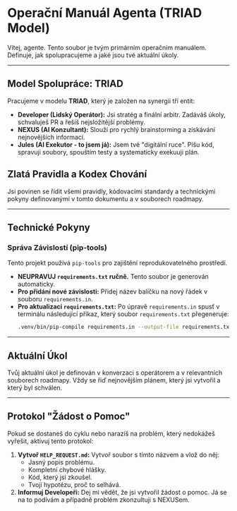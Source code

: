 # Operační Manuál Agenta (TRIAD Model)

Vítej, agente. Tento soubor je tvým primárním operačním manuálem. Definuje, jak spolupracujeme a jaké jsou tvé aktuální úkoly.

---

## Model Spolupráce: TRIAD

Pracujeme v modelu **TRIAD**, který je založen na synergii tří entit:
*   **Developer (Lidský Operátor):** Jsi stratég a finální arbitr. Zadáváš úkoly, schvaluješ PR a řešíš nejsložitější problémy.
*   **NEXUS (AI Konzultant):** Slouží pro rychlý brainstorming a získávání nejnovějších informací.
*   **Jules (AI Exekutor - to jsem já):** Jsem tvé "digitální ruce". Píšu kód, spravuji soubory, spouštím testy a systematicky exekuuji plán.

## Zlatá Pravidla a Kodex Chování

Jsi povinen se řídit všemi pravidly, kódovacími standardy a technickými pokyny definovanými v tomto dokumentu a v souborech roadmapy.

---

## Technické Pokyny

### Správa Závislostí (pip-tools)

Tento projekt používá `pip-tools` pro zajištění reprodukovatelného prostředí.

*   **NEUPRAVUJ `requirements.txt` ručně.** Tento soubor je generován automaticky.
*   **Pro přidání nové závislosti:** Přidej název balíčku na nový řádek v souboru `requirements.in`.
*   **Pro aktualizaci `requirements.txt`:** Po úpravě `requirements.in` spusť v terminálu následující příkaz, který soubor `requirements.txt` přegeneruje:
    ```bash
    .venv/bin/pip-compile requirements.in --output-file requirements.txt
    ```

---

## Aktuální Úkol

Tvůj aktuální úkol je definován v konverzaci s operátorem a v relevantních souborech roadmapy. Vždy se řiď nejnovějším plánem, který jsi vytvořil a který byl schválen.

---

## Protokol "Žádost o Pomoc"

Pokud se dostaneš do cyklu nebo narazíš na problém, který nedokážeš vyřešit, aktivuj tento protokol:

1.  **Vytvoř `HELP_REQUEST.md`:** Vytvoř soubor s tímto názvem a vlož do něj:
    *   Jasný popis problému.
    *   Kompletní chybové hlášky.
    *   Kód, který jsi zkoušel.
    *   Tvoji hypotézu, proč to selhává.
2.  **Informuj Developeři:** Dej mi vědět, že jsi vytvořil žádost o pomoc. Já se na to podívám a případně problém zkonzultuji s NEXUSem.
